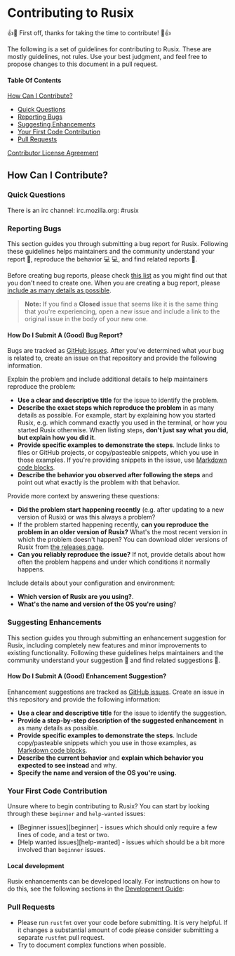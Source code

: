 # Contributing to Rusix

:+1::tada: First off, thanks for taking the time to contribute! :tada::+1:

The following is a set of guidelines for contributing to Rusix. 
These are mostly guidelines, not rules. 
Use your best judgment, and feel free to propose changes to this document in a pull request.

#### Table Of Contents

[How Can I Contribute?](#how-can-i-contribute)
  * [Quick Questions](#irc-channel)
  * [Reporting Bugs](#reporting-bugs)
  * [Suggesting Enhancements](#suggesting-enhancements)
  * [Your First Code Contribution](#your-first-code-contribution)
  * [Pull Requests](#pull-requests)
  
[Contributor License Agreement](#contributor-license-agreement)
## How Can I Contribute?

### Quick Questions

There is an irc channel: irc.mozilla.org: #rusix

### Reporting Bugs

This section guides you through submitting a bug report for Rusix. 
Following these guidelines helps maintainers and the community understand your report :pencil:, 
reproduce the behavior :computer: :computer:, and find related reports :mag_right:.

Before creating bug reports, please check [this list](#before-submitting-a-bug-report) as you might 
find out that you don't need to create one. When you are creating a bug report, 
please [include as many details as possible](#how-do-i-submit-a-good-bug-report). 

> **Note:** If you find a **Closed** issue that seems like it is the same thing that you're experiencing, 
open a new issue and include a link to the original issue in the body of your new one.

#### How Do I Submit A (Good) Bug Report?

Bugs are tracked as [GitHub issues](https://guides.github.com/features/issues/). 
After you've determined what your bug is related to, create an issue on that repository and 
provide the following information.

Explain the problem and include additional details to help maintainers reproduce the problem:

* **Use a clear and descriptive title** for the issue to identify the problem.
* **Describe the exact steps which reproduce the problem** in as many details as possible. 
For example, start by explaining how you started Rusix, e.g. which command exactly you used in the terminal, 
or how you started Rusix otherwise. When listing steps, **don't just say what you did, but explain how you did it**. 
* **Provide specific examples to demonstrate the steps**. Include links to files or GitHub projects, or 
copy/pasteable snippets, which you use in those examples. If you're providing snippets in the issue, 
use [Markdown code blocks](https://help.github.com/articles/markdown-basics/#multiple-lines).
* **Describe the behavior you observed after following the steps** and point out what exactly is the problem with that 
behavior.

Provide more context by answering these questions:

* **Did the problem start happening recently** (e.g. after updating to a new version of Rusix) or was this always a problem?
* If the problem started happening recently, **can you reproduce the problem in an older version of Rusix?** What's 
the most recent version in which the problem doesn't happen? You can download older versions of Rusix 
from [the releases page](https://github.com/cholcombe973/Rusix/releases).
* **Can you reliably reproduce the issue?** If not, provide details about how often the problem happens and under which 
conditions it normally happens.

Include details about your configuration and environment:

* **Which version of Rusix are you using?**.
* **What's the name and version of the OS you're using**?

### Suggesting Enhancements

This section guides you through submitting an enhancement suggestion for Rusix, including completely new features and 
minor improvements to existing functionality. Following these guidelines helps maintainers and the community 
understand your suggestion :pencil: and find related suggestions :mag_right:.


#### How Do I Submit A (Good) Enhancement Suggestion?

Enhancement suggestions are tracked as [GitHub issues](https://guides.github.com/features/issues/). 
Create an issue in this repository and provide the following information:

* **Use a clear and descriptive title** for the issue to identify the suggestion.
* **Provide a step-by-step description of the suggested enhancement** in as many details as possible.
* **Provide specific examples to demonstrate the steps**. Include copy/pasteable snippets which you use in those examples, as [Markdown code blocks](https://help.github.com/articles/markdown-basics/#multiple-lines).
* **Describe the current behavior** and **explain which behavior you expected to see instead** and why.
* **Specify the name and version of the OS you're using.**

### Your First Code Contribution

Unsure where to begin contributing to Rusix? You can start by looking through these `beginner` and `help-wanted` issues:

* [Beginner issues][beginner] - issues which should only require a few lines of code, and a test or two.
* [Help wanted issues][help-wanted] - issues which should be a bit more involved than `beginner` issues.


#### Local development

Rusix enhancements can be developed locally. For instructions on how to do this, see the following sections in the 
[Development Guide](https://github.com/cholcombe973/Rusix#to-start-developing-bynar):

### Pull Requests

* Please run `rustfmt` over your code before submitting.  It is very helpful.  If it changes a substantial amount of code please consider submitting a separate `rustfmt` pull request.
* Try to document complex functions when possible.

